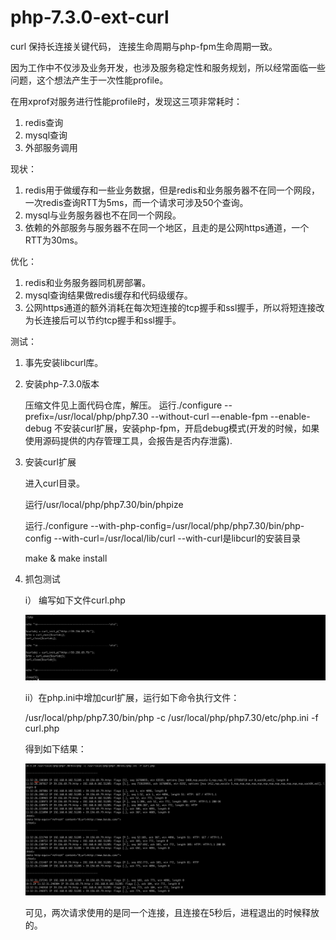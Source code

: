 # php-7.3.0-ext-curl

curl 保持长连接关键代码， 连接生命周期与php-fpm生命周期一致。

因为工作中不仅涉及业务开发，也涉及服务稳定性和服务规划，所以经常面临一些问题，这个想法产生于一次性能profile。

在用xprof对服务进行性能profile时，发现这三项非常耗时：

1. redis查询
2. mysql查询
3. 外部服务调用

现状：

1. redis用于做缓存和一些业务数据，但是redis和业务服务器不在同一个网段，一次redis查询RTT为5ms，而一个请求可涉及50个查询。
2. mysql与业务服务器也不在同一个网段。
3. 依赖的外部服务与服务器不在同一个地区，且走的是公网https通道，一个RTT为30ms。

优化：

1. redis和业务服务器同机房部署。
2. mysql查询结果做redis缓存和代码级缓存。
3. 公网https通道的额外消耗在每次短连接的tcp握手和ssl握手，所以将短连接改为长连接后可以节约tcp握手和ssl握手。


测试：

1. 事先安装libcurl库。

2. 安装php-7.3.0版本

   压缩文件见上面代码仓库，解压。
   运行./configure --prefix=/usr/local/php/php7.30 --without-curl –-enable-fpm --enable-debug
   不安装curl扩展，安装php-fpm，开启debug模式(开发的时候，如果使用源码提供的内存管理工具，会报告是否内存泄露).
   
3. 安装curl扩展

   进入curl目录。
   
   运行/usr/local/php/php7.30/bin/phpize
   
   运行./configure --with-php-config=/usr/local/php/php7.30/bin/php-config --with-curl=/usr/local/lib/curl
   --with-curl是libcurl的安装目录
   
   make & make install
   
4. 抓包测试
   
   i） 编写如下文件curl.php
   
   ![image](https://github.com/11061055/php-7.3.0-ext-curl/blob/master/images/test.png)
   
   
   ii）在php.ini中增加curl扩展，运行如下命令执行文件：
   
   /usr/local/php/php7.30/bin/php -c /usr/local/php/php7.30/etc/php.ini -f curl.php
   
   得到如下结果：
   
   ![image](https://github.com/11061055/php-7.3.0-ext-curl/blob/master/images/result.png)

   可见，两次请求使用的是同一个连接，且连接在5秒后，进程退出的时候释放的。
